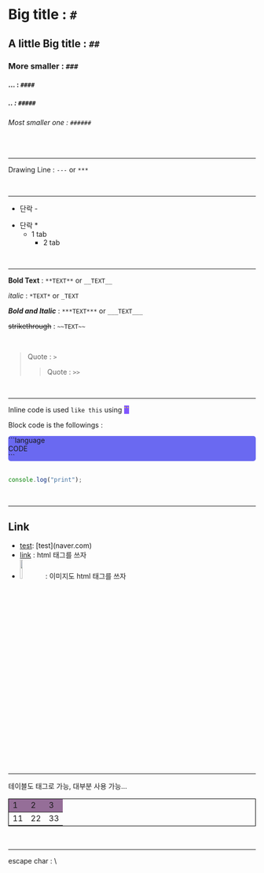 # Big title : `#`

## A little Big title : `##`

### More smaller : `###`

#### ... : `####`

##### .. : `#####`

###### Most smaller one : `######`

<br>

---

Drawing Line : `---` or `***`

<br>

---

- 단락 -

* 단락 \*
  - 1 tab
    - 2 tab

<br>

---

**Bold Text** : `**TEXT**` or `__TEXT__`

_italic_ : `*TEXT*` or `_TEXT`

**_Bold and Italic_** : `***TEXT***` or `___TEXT___`

~~strikethrough~~ : `~~TEXT~~`

<br>

> Quote : `>`
>
> > Quote : `>>`

<br>

---

Inline code is used `like this` using <strong style="background:#8056ff;color:yellow">``</strong>

Block code is the followings :

<div style="background:#6a69f1;border-radius:5px;">
    <span>```language</span></br>
    <span>CODE</span></br>
    <span>```</span></br>
</div>

<br>

```javascript
console.log("print");
```

<br>

---

## Link

- [test](naver.com): \[test\]\(naver.com\)
- <a href="#">link</a> : html 태그를 쓰자
- <img src="https://cdnb.artstation.com/p/assets/images/images/025/923/221/medium/-goblin-export.jpg?1587352888" width="10%" height="10%"/> : 이미지도 html 태그를 쓰자

<br>

---

테이블도 태그로 가능, 대부분 사용 가능...

<table style="border:1px solid black">
    <thead style="background:#956e98">
        <tr>
            <td>1</td>
            <td>2</td>
            <td>3</td>
        </tr>
    </thead>
    <tbody>
        <tr>
            <td>11</td>
            <td>22</td>
            <td>33</td>
        </tr>
    </tbody>
</table>

<br>

---

escape char : \
